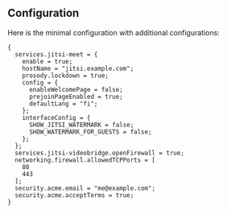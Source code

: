 ## Configuration

Here is the minimal configuration with additional configurations:

```programlisting
{
  services.jitsi-meet = {
    enable = true;
    hostName = "jitsi.example.com";
    prosody.lockdown = true;
    config = {
      enableWelcomePage = false;
      prejoinPageEnabled = true;
      defaultLang = "fi";
    };
    interfaceConfig = {
      SHOW_JITSI_WATERMARK = false;
      SHOW_WATERMARK_FOR_GUESTS = false;
    };
  };
  services.jitsi-videobridge.openFirewall = true;
  networking.firewall.allowedTCPPorts = [
    80
    443
  ];
  security.acme.email = "me@example.com";
  security.acme.acceptTerms = true;
}
```
